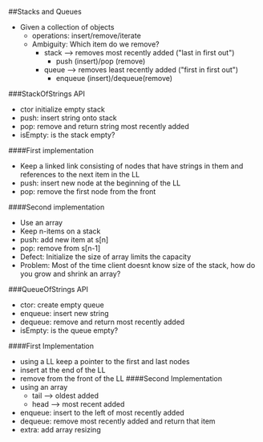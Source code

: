 ##Stacks and Queues
* Given a collection of objects
	* operations: insert/remove/iterate
	* Ambiguity: Which item do we remove?
		* stack --> removes most recently added ("last in first out")
			* push (insert)/pop (remove)
		* queue --> removes least recently added ("first in first out")
			* enqueue (insert)/dequeue(remove)

###StackOfStrings API
* ctor initialize empty stack
* push: insert string onto stack
* pop: remove and return string most recently added
* isEmpty: is the stack empty?

####First implementation
* Keep a linked link consisting of nodes that have strings in them and references to the next item in the LL
* push: insert new node at the beginning of the LL
* pop: remove the first node from the front 

####Second implementation
* Use an array
* Keep n-items on a stack
* push: add new item at s[n]
* pop: remove from s[n-1]
* Defect: Initialize the size of array limits the capacity
* Problem: Most of the time client doesnt know size of the stack, how do you grow and shrink an array?

###QueueOfStrings API
* ctor: create empty queue
* enqueue: insert new string
* dequeue: remove and return most recently added
* isEmpty: is the queue empty?

####First Implementation
* using a LL keep a pointer to the first and last nodes
* insert at the end of the LL
* remove from the front of the LL
####Second Implementation
* using an array
	* tail --> oldest added
	* head --> most recent added
* enqueue: insert to the left of most recently added
* dequeue: remove most recently added and return that item
* extra: add array resizing

	